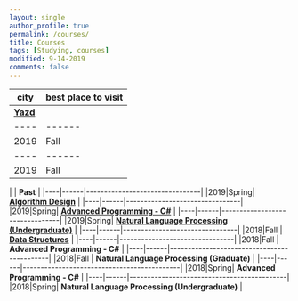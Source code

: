 ```yaml
---
layout: single
author_profile: true
permalink: /courses/
title: Courses
tags: [Studying, courses]
modified: 9-14-2019
comments: false
---
```




|city       |best place to visit             |
|-----------|--------------------------------|
|**<a href="https://maps.app.goo.gl/fyrUz6drQ2T5R7kR7">Yazd</a>**|        |
|----|------|--------------------------------|
|2019|Fall  | **<a href="/ds98/">Data Structures</a>** |
|----|------|--------------------------------|
|2019|Fall  | **<a href="">Computer Lab</a>** |


|           | **Past**                       |
|----|------|--------------------------------|
|2019|Spring| **<a href="/ad97/">Algorithm Design</a>**         |
|----|------|--------------------------------|
|2019|Spring| **<a href="/ap97/">Advanced Programming - C#</a>** |
|----|------|--------------------------------|
|2019|Spring| **<a href="/nlp97/">Natural Language Processing (Undergraduate)</a>** |
|----|------|--------------------------------|
|2018|Fall  | **<a href="/ds97/">Data Structures</a>**            |
|----|------|--------------------------------|
|2018|Fall  | **Advanced Programming - C#** |
|----|------|--------------------------------------------|
|2018|Fall  | **Natural Language Processing (Graduate)** |
|----|------|--------------------------------------------|
|2018|Spring| **Advanced Programming - C#**             |
|----|------|--------------------------------------------|
|2018|Spring| **Natural Language Processing (Undergraduate)** |
